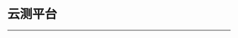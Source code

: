# 云测平台
---
<content-page 
    :superlink="[
        {
          uuid:'f7a24e71-17c9-445d-a327-f47d7150bd8e',
          title: 'VIVO云测',
          icon: 'https://vcl.vivo.com.cn/static/resource/img/favicon.ico',
          href: 'https://vcl.vivo.com.cn/#/home/index',
          description: 'VIVO 开发者云测平台'
        },
        {
          uuid:'7a9b8019-8a90-46df-b6a9-3c3c9fd088ee',
          title: '小米云测',
          icon: 'https://testit.miui.com/favicon.ico',
          href: 'https://testit.miui.com/',
          description: '小米云测平台'
        },
        {
          uuid:'1f24b90a-fbb8-456e-ab7c-577474b1d3d4',
          title: '华为开发者联盟',
          icon:
            'https://developer.huawei.com/consumer/cn/devunion/openPlatform/refactor/favicon.ico',
          href:
            'https://developer.huawei.com/consumer/cn/console#/serviceCards/',
          description: '华为开发者联盟'
        },
        {
          uuid:'f5b18e7d-02f2-4df0-9796-3383587a8f57',
          title: 'Bugly',
          icon: 'https://bugly.qq.com/v2/images/bugly_b.ico',
          href: 'https://bugly.qq.com/v2/workbench/apps',
          description: 'Bugly'
        }
    ]"
/>
